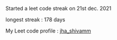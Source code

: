 Started a leet code streak on 21st dec. 2021



longest streak : 178 days

My Leet code profile : [jha_shivamm](https://leetcode.com/jha_shivamm/)


